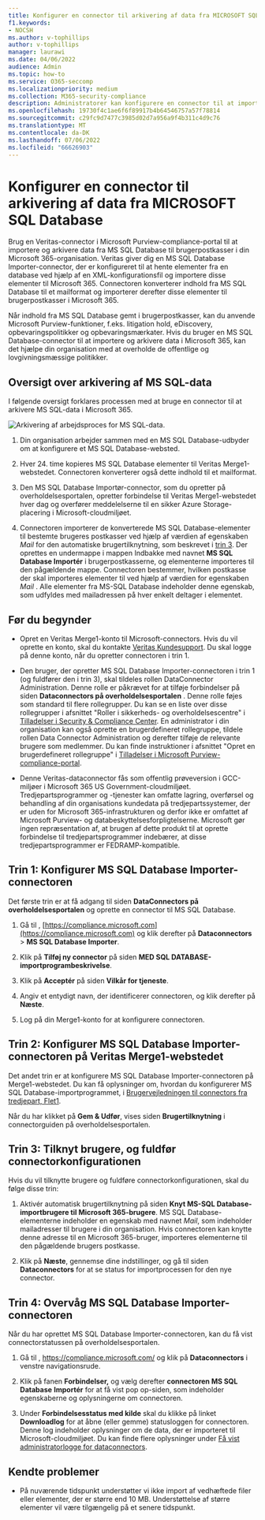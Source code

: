 ```yaml
---
title: Konfigurer en connector til arkivering af data fra MICROSOFT SQL Database
f1.keywords:
- NOCSH
ms.author: v-tophillips
author: v-tophillips
manager: laurawi
ms.date: 04/06/2022
audience: Admin
ms.topic: how-to
ms.service: O365-seccomp
ms.localizationpriority: medium
ms.collection: M365-security-compliance
description: Administratorer kan konfigurere en connector til at importere og arkivere data fra MS SQL Database. Med denne connector kan du arkivere data fra tredjepartsdatakilder i Microsoft 365. Når du har arkiveret disse data, kan du bruge funktioner til overholdelse af angivne standarder, f.eks. juridisk bevarelse, indholdssøgning og opbevaringspolitikker til at administrere tredjepartsdata.
ms.openlocfilehash: 19730f4c1ae6f6f89917b4b64546757a57f78814
ms.sourcegitcommit: c29fc9d7477c3985d02d7a956a9f4b311c4d9c76
ms.translationtype: MT
ms.contentlocale: da-DK
ms.lasthandoff: 07/06/2022
ms.locfileid: "66626903"
---
```

# <a name="set-up-a-connector-to-archive-data-from-ms-sql-database"></a>Konfigurer en connector til arkivering af data fra MICROSOFT SQL Database

Brug en Veritas-connector i Microsoft Purview-compliance-portal til at importere og arkivere data fra MS SQL Database til brugerpostkasser i din Microsoft 365-organisation. Veritas giver dig en MS SQL Database Importer-connector, der er konfigureret til at hente elementer fra en database ved hjælp af en XML-konfigurationsfil og importere disse elementer til Microsoft 365. Connectoren konverterer indhold fra MS SQL Database til et mailformat og importerer derefter disse elementer til brugerpostkasser i Microsoft 365.

Når indhold fra MS SQL Database gemt i brugerpostkasser, kan du anvende Microsoft Purview-funktioner, f.eks. litigation hold, eDiscovery, opbevaringspolitikker og opbevaringsmærkater. Hvis du bruger en MS SQL Database-connector til at importere og arkivere data i Microsoft 365, kan det hjælpe din organisation med at overholde de offentlige og lovgivningsmæssige politikker.

## <a name="overview-of-archiving-the-ms-sql-data"></a>Oversigt over arkivering af MS SQL-data

I følgende oversigt forklares processen med at bruge en connector til at arkivere MS SQL-data i Microsoft 365.

![Arkivering af arbejdsproces for MS SQL-data.](../media/MSSQLDatabaseConnectorWorkflow.png)

1. Din organisation arbejder sammen med en MS SQL Database-udbyder om at konfigurere et MS SQL Database-websted.

2. Hver 24. time kopieres MS SQL Database elementer til Veritas Merge1-webstedet. Connectoren konverterer også dette indhold til et mailformat.

3. Den MS SQL Database Importør-connector, som du opretter på overholdelsesportalen, opretter forbindelse til Veritas Merge1-webstedet hver dag og overfører meddelelserne til en sikker Azure Storage-placering i Microsoft-cloudmiljøet.

4. Connectoren importerer de konverterede MS SQL Database-elementer til bestemte brugeres postkasser ved hjælp af værdien af egenskaben *Mail* for den automatiske brugertilknytning, som beskrevet i [trin 3](#step-3-map-users-and-complete-the-connector-setup). Der oprettes en undermappe i mappen Indbakke med navnet **MS SQL Database Importér** i brugerpostkasserne, og elementerne importeres til den pågældende mappe. Connectoren bestemmer, hvilken postkasse der skal importeres elementer til ved hjælp af værdien for egenskaben *Mail* . Alle elementer fra MS-SQL Database indeholder denne egenskab, som udfyldes med mailadressen på hver enkelt deltager i elementet.

## <a name="before-you-begin"></a>Før du begynder

- Opret en Veritas Merge1-konto til Microsoft-connectors. Hvis du vil oprette en konto, skal du kontakte [Veritas Kundesupport](https://www.veritas.com/content/support/). Du skal logge på denne konto, når du opretter connectoren i trin 1.

- Den bruger, der opretter MS SQL Database Importer-connectoren i trin 1 (og fuldfører den i trin 3), skal tildeles rollen DataConnector Administration. Denne rolle er påkrævet for at tilføje forbindelser på siden **Dataconnectors på overholdelsesportalen** . Denne rolle føjes som standard til flere rollegrupper. Du kan se en liste over disse rollegrupper i afsnittet "Roller i sikkerheds- og overholdelsescentre" i [Tilladelser i Security & Compliance Center](../security/office-365-security/permissions-in-the-security-and-compliance-center.md#roles-in-the-security--compliance-center). En administrator i din organisation kan også oprette en brugerdefineret rollegruppe, tildele rollen Data Connector Administration og derefter tilføje de relevante brugere som medlemmer. Du kan finde instruktioner i afsnittet "Opret en brugerdefineret rollegruppe" i [Tilladelser i Microsoft Purview-compliance-portal](microsoft-365-compliance-center-permissions.md#create-a-custom-role-group).

- Denne Veritas-dataconnector fås som offentlig prøveversion i GCC-miljøer i Microsoft 365 US Government-cloudmiljøet. Tredjepartsprogrammer og -tjenester kan omfatte lagring, overførsel og behandling af din organisations kundedata på tredjepartssystemer, der er uden for Microsoft 365-infrastrukturen og derfor ikke er omfattet af Microsoft Purview- og databeskyttelsesforpligtelserne. Microsoft gør ingen repræsentation af, at brugen af dette produkt til at oprette forbindelse til tredjepartsprogrammer indebærer, at disse tredjepartsprogrammer er FEDRAMP-kompatible.

## <a name="step-1-set-up-the-ms-sql-database-importer-connector"></a>Trin 1: Konfigurer MS SQL Database Importer-connectoren

Det første trin er at få adgang til siden **DataConnectors på overholdelsesportalen** og oprette en connector til MS SQL Database.

1. Gå til , [https://compliance.microsoft.com](https://compliance.microsoft.com) og klik derefter på **Dataconnectors** > **MS SQL Database Importer**.

2. Klik på **Tilføj ny connector** på siden **MED SQL DATABASE-importprogrambeskrivelse**.

3. Klik på **Acceptér** på siden **Vilkår for tjeneste**.

4. Angiv et entydigt navn, der identificerer connectoren, og klik derefter på **Næste**.

5. Log på din Merge1-konto for at konfigurere connectoren.

## <a name="step-2-configure-the-ms-sql-database-importer-connector-on-the-veritas-merge1-site"></a>Trin 2: Konfigurer MS SQL Database Importer-connectoren på Veritas Merge1-webstedet

Det andet trin er at konfigurere MS SQL Database Importer-connectoren på Merge1-webstedet. Du kan få oplysninger om, hvordan du konfigurerer MS SQL Database-importprogrammet, i [Brugervejledningen til connectors fra tredjepart, Flet1](https://docs.ms.merge1.globanetportal.com/Merge1%20Third-Party%20Connectors%20MS%20SQL%20Database%20Importer%20User%20Guide%20.pdf).

Når du har klikket på **Gem & Udfør**, vises siden **Brugertilknytning** i connectorguiden på overholdelsesportalen.

## <a name="step-3-map-users-and-complete-the-connector-setup"></a>Trin 3: Tilknyt brugere, og fuldfør connectorkonfigurationen

Hvis du vil tilknytte brugere og fuldføre connectorkonfigurationen, skal du følge disse trin:

1. Aktivér automatisk brugertilknytning på siden **Knyt MS-SQL Database-importbrugere til Microsoft 365-brugere**. MS SQL Database-elementerne indeholder en egenskab med navnet *Mail*, som indeholder mailadresser til brugere i din organisation. Hvis connectoren kan knytte denne adresse til en Microsoft 365-bruger, importeres elementerne til den pågældende brugers postkasse.

2. Klik på **Næste**, gennemse dine indstillinger, og gå til siden **Dataconnectors** for at se status for importprocessen for den nye connector.

## <a name="step-4-monitor-the-ms-sql-database-importer-connector"></a>Trin 4: Overvåg MS SQL Database Importer-connectoren

Når du har oprettet MS SQL Database Importer-connectoren, kan du få vist connectorstatussen på overholdelsesportalen.

1. Gå til , <https://compliance.microsoft.com/> og klik på **Dataconnectors** i venstre navigationsrude.

2. Klik på fanen **Forbindelser,** og vælg derefter **connectoren MS SQL Database** **Importér** for at få vist pop op-siden, som indeholder egenskaberne og oplysningerne om connectoren.

3. Under **Forbindelsesstatus med kilde** skal du klikke på linket **Downloadlog** for at åbne (eller gemme) statusloggen for connectoren. Denne log indeholder oplysninger om de data, der er importeret til Microsoft-cloudmiljøet. Du kan finde flere oplysninger under [Få vist administratorlogge for dataconnectors](data-connector-admin-logs.md).

## <a name="known-issues"></a>Kendte problemer

- På nuværende tidspunkt understøtter vi ikke import af vedhæftede filer eller elementer, der er større end 10 MB. Understøttelse af større elementer vil være tilgængelig på et senere tidspunkt.